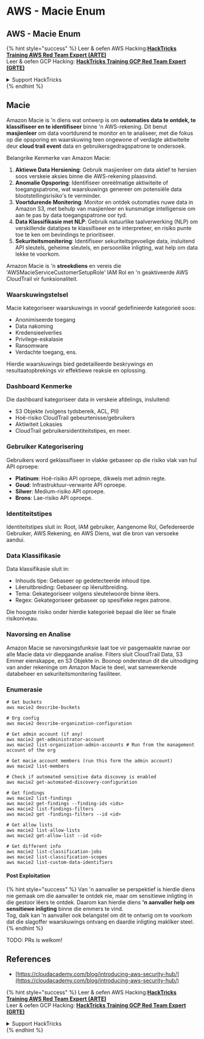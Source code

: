 # AWS - Macie Enum

## AWS - Macie Enum

{% hint style="success" %}
Leer & oefen AWS Hacking:<img src="../../../../.gitbook/assets/image (1) (1) (1) (1).png" alt="" data-size="line">[**HackTricks Training AWS Red Team Expert (ARTE)**](https://training.hacktricks.xyz/courses/arte)<img src="../../../../.gitbook/assets/image (1) (1) (1) (1).png" alt="" data-size="line">\
Leer & oefen GCP Hacking: <img src="../../../../.gitbook/assets/image (2) (1).png" alt="" data-size="line">[**HackTricks Training GCP Red Team Expert (GRTE)**<img src="../../../../.gitbook/assets/image (2) (1).png" alt="" data-size="line">](https://training.hacktricks.xyz/courses/grte)

<details>

<summary>Support HackTricks</summary>

* Kyk na die [**subskripsie planne**](https://github.com/sponsors/carlospolop)!
* **Sluit aan by die** 💬 [**Discord groep**](https://discord.gg/hRep4RUj7f) of die [**telegram groep**](https://t.me/peass) of **volg** ons op **Twitter** 🐦 [**@hacktricks\_live**](https://twitter.com/hacktricks_live)**.**
* **Deel hacking truuks deur PRs in te dien na die** [**HackTricks**](https://github.com/carlospolop/hacktricks) en [**HackTricks Cloud**](https://github.com/carlospolop/hacktricks-cloud) github repos.

</details>
{% endhint %}

## Macie

Amazon Macie is 'n diens wat ontwerp is om **outomaties data te ontdek, te klassifiseer en te identifiseer** binne 'n AWS-rekening. Dit benut **masjienleer** om data voortdurend te monitor en te analiseer, met die fokus op die opsporing en waarskuwing teen ongewone of verdagte aktiwiteite deur **cloud trail event** data en gebruikersgedragspatrone te ondersoek.

Belangrike Kenmerke van Amazon Macie:

1. **Aktiewe Data Hersiening**: Gebruik masjienleer om data aktief te hersien soos verskeie aksies binne die AWS-rekening plaasvind.
2. **Anomalie Opsporing**: Identifiseer onreëlmatige aktiwiteite of toegangspatrone, wat waarskuwings genereer om potensiële data blootstellingsrisiko's te verminder.
3. **Voortdurende Monitering**: Monitor en ontdek outomaties nuwe data in Amazon S3, met behulp van masjienleer en kunsmatige intelligensie om aan te pas by data toegangspatrone oor tyd.
4. **Data Klassifikasie met NLP**: Gebruik natuurlike taalverwerking (NLP) om verskillende datatipes te klassifiseer en te interpreteer, en risiko punte toe te ken om bevindings te prioritiseer.
5. **Sekuriteitsmonitering**: Identifiseer sekuriteitsgevoelige data, insluitend API sleutels, geheime sleutels, en persoonlike inligting, wat help om data lekke te voorkom.

Amazon Macie is 'n **streekdiens** en vereis die 'AWSMacieServiceCustomerSetupRole' IAM Rol en 'n geaktiveerde AWS CloudTrail vir funksionaliteit.

### Waarskuwingstelsel

Macie kategoriseer waarskuwings in vooraf gedefinieerde kategorieë soos:

* Anonimiseerde toegang
* Data nakoming
* Kredensieelverlies
* Privilege-eskalasie
* Ransomware
* Verdachte toegang, ens.

Hierdie waarskuwings bied gedetailleerde beskrywings en resultaatopbrekings vir effektiewe reaksie en oplossing.

### Dashboard Kenmerke

Die dashboard kategoriseer data in verskeie afdelings, insluitend:

* S3 Objekte (volgens tydsbereik, ACL, PII)
* Hoë-risiko CloudTrail gebeurtenisse/gebruikers
* Aktiwiteit Lokasies
* CloudTrail gebruikersidentiteitstipes, en meer.

### Gebruiker Kategorisering

Gebruikers word geklassifiseer in vlakke gebaseer op die risiko vlak van hul API oproepe:

* **Platinum**: Hoë-risiko API oproepe, dikwels met admin regte.
* **Goud**: Infrastruktuur-verwante API oproepe.
* **Silwer**: Medium-risiko API oproepe.
* **Brons**: Lae-risiko API oproepe.

### Identiteitstipes

Identiteitstipes sluit in: Root, IAM gebruiker, Aangenome Rol, Gefedereerde Gebruiker, AWS Rekening, en AWS Diens, wat die bron van versoeke aandui.

### Data Klassifikasie

Data klassifikasie sluit in:

* Inhouds tipe: Gebaseer op gedetecteerde inhoud tipe.
* Lêeruitbreiding: Gebaseer op lêeruitbreiding.
* Tema: Gekategoriseer volgens sleutelwoorde binne lêers.
* Regex: Gekategoriseer gebaseer op spesifieke regex patrone.

Die hoogste risiko onder hierdie kategorieë bepaal die lêer se finale risikoniveau.

### Navorsing en Analise

Amazon Macie se navorsingsfunksie laat toe vir pasgemaakte navrae oor alle Macie data vir diepgaande analise. Filters sluit CloudTrail Data, S3 Emmer eienskappe, en S3 Objekte in. Boonop ondersteun dit die uitnodiging van ander rekeninge om Amazon Macie te deel, wat samewerkende databeheer en sekuriteitsmonitering fasiliteer.

### Enumerasie
```
# Get buckets
aws macie2 describe-buckets

# Org config
aws macie2 describe-organization-configuration

# Get admin account (if any)
aws macie2 get-administrator-account
aws macie2 list-organization-admin-accounts # Run from the management account of the org

# Get macie account members (run this form the admin account)
aws macie2 list-members

# Check if automated sensitive data discovey is enabled
aws macie2 get-automated-discovery-configuration

# Get findings
aws macie2 list-findings
aws macie2 get-findings --finding-ids <ids>
aws macie2 list-findings-filters
aws macie2 get -findings-filters --id <id>

# Get allow lists
aws macie2 list-allow-lists
aws macie2 get-allow-list --id <id>

# Get different info
aws macie2 list-classification-jobs
aws macie2 list-classification-scopes
aws macie2 list-custom-data-identifiers
```
#### Post Exploitation

{% hint style="success" %}
Van 'n aanvaller se perspektief is hierdie diens nie gemaak om die aanvaller te ontdek nie, maar om sensitiewe inligting in die gestoor lêers te ontdek. Daarom kan hierdie diens **'n aanvaller help om sensitiewe inligting** binne die emmers te vind.\
Tog, dalk kan 'n aanvaller ook belangstel om dit te ontwrig om te voorkom dat die slagoffer waarskuwings ontvang en daardie inligting makliker steel.
{% endhint %}

TODO: PRs is welkom!

## References

* [https://cloudacademy.com/blog/introducing-aws-security-hub/](https://cloudacademy.com/blog/introducing-aws-security-hub/)

{% hint style="success" %}
Leer & oefen AWS Hacking:<img src="../../../../.gitbook/assets/image (1) (1) (1) (1).png" alt="" data-size="line">[**HackTricks Training AWS Red Team Expert (ARTE)**](https://training.hacktricks.xyz/courses/arte)<img src="../../../../.gitbook/assets/image (1) (1) (1) (1).png" alt="" data-size="line">\
Leer & oefen GCP Hacking: <img src="../../../../.gitbook/assets/image (2) (1).png" alt="" data-size="line">[**HackTricks Training GCP Red Team Expert (GRTE)**<img src="../../../../.gitbook/assets/image (2) (1).png" alt="" data-size="line">](https://training.hacktricks.xyz/courses/grte)

<details>

<summary>Support HackTricks</summary>

* Kyk na die [**subskripsie planne**](https://github.com/sponsors/carlospolop)!
* **Sluit aan by die** 💬 [**Discord groep**](https://discord.gg/hRep4RUj7f) of die [**telegram groep**](https://t.me/peass) of **volg** ons op **Twitter** 🐦 [**@hacktricks\_live**](https://twitter.com/hacktricks_live)**.**
* **Deel hacking truuks deur PRs in te dien na die** [**HackTricks**](https://github.com/carlospolop/hacktricks) en [**HackTricks Cloud**](https://github.com/carlospolop/hacktricks-cloud) github repos.

</details>
{% endhint %}
